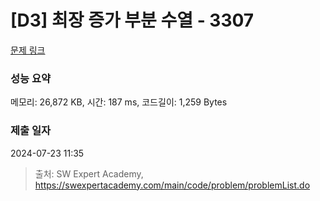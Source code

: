 # [D3] 최장 증가 부분 수열 - 3307 

[문제 링크](https://swexpertacademy.com/main/code/problem/problemDetail.do?contestProbId=AWBOKg-a6l0DFAWr) 

### 성능 요약

메모리: 26,872 KB, 시간: 187 ms, 코드길이: 1,259 Bytes

### 제출 일자

2024-07-23 11:35



> 출처: SW Expert Academy, https://swexpertacademy.com/main/code/problem/problemList.do
